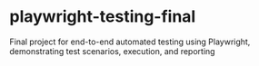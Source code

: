 # playwright-testing-final
Final project for end-to-end automated testing using Playwright, demonstrating test scenarios, execution, and reporting
